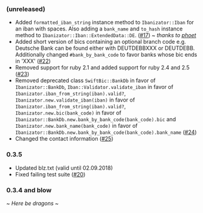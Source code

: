 ### (unreleased)

- Added `formatted_iban_string` instance method to `Ibanizator::Iban` for an iban with spaces. Also adding a `bank_name` and `to_hash` instance method to `Ibanizator::Iban::ExtendedData::DE`. ([#17](https://github.com/softwareinmotion/ibanizator/pull/17)) ~ *thanks to [phoet](https://github.com/phoet)*
- Added short version of bics containing an optional branch code e.g. Deutsche Bank can be found either with DEUTDEBBXXX or DEUTDEBB. Additionally changed `#bank_by_bank_code` to favor banks whose bic ends in 'XXX' ([#22](https://github.com/softwareinmotion/ibanizator/pull/22))
- Removed support for ruby 2.1 and added support for ruby 2.4 and 2.5 ([#23](https://github.com/softwareinmotion/ibanizator/pull/23))
- Removed deprecated class `SwiftBic::BankDb` in favor of `Ibanizator::BankDb`, `Iban::Validator.validate_iban` in favor of `Ibanizator.iban_from_string(iban).valid?`, `Ibanizator.new.validate_iban(iban)` in favor of `Ibanizator.iban_from_string(iban).valid?`, `Ibanizator.new.bic(bank_code)` in favor of `Ibanizator::BankDb.new.bank_by_bank_code(bank_code).bic` and `Ibanizator.new.bank_name(bank_code)` in favor of `Ibanizator::BankDb.new.bank_by_bank_code(bank_code).bank_name` ([#24](https://github.com/softwareinmotion/ibanizator/pull/24))
- Changed the contact information ([#25](https://github.com/softwareinmotion/ibanizator/pull/25))

### 0.3.5

- Updated blz.txt (valid until 02.09.2018)
- Fixed failing test suite ([#20](https://github.com/softwareinmotion/ibanizator/pull/20))

### 0.3.4 and blow

~ *Here be dragons* ~
